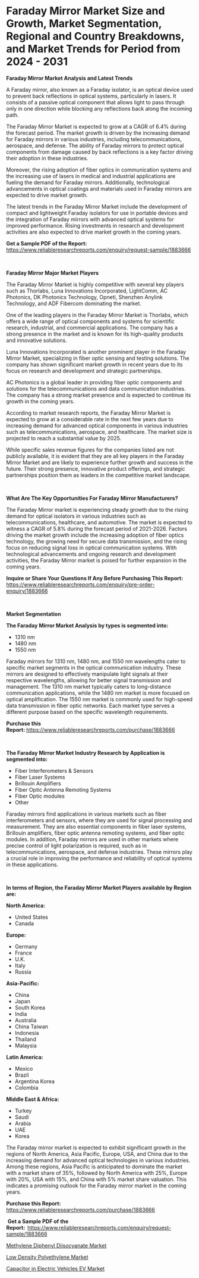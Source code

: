 <p><h1>Faraday Mirror Market Size and Growth, Market Segmentation, Regional and Country Breakdowns, and Market Trends for Period from 2024 -  2031</h1></p><p><strong>Faraday Mirror Market Analysis and Latest Trends</strong></p>
<p><p>A Faraday mirror, also known as a Faraday isolator, is an optical device used to prevent back reflections in optical systems, particularly in lasers. It consists of a passive optical component that allows light to pass through only in one direction while blocking any reflections back along the incoming path.</p><p>The Faraday Mirror Market is expected to grow at a CAGR of 6.4% during the forecast period. The market growth is driven by the increasing demand for Faraday mirrors in various industries, including telecommunications, aerospace, and defense. The ability of Faraday mirrors to protect optical components from damage caused by back reflections is a key factor driving their adoption in these industries.</p><p>Moreover, the rising adoption of fiber optics in communication systems and the increasing use of lasers in medical and industrial applications are fueling the demand for Faraday mirrors. Additionally, technological advancements in optical coatings and materials used in Faraday mirrors are expected to drive market growth.</p><p>The latest trends in the Faraday Mirror Market include the development of compact and lightweight Faraday isolators for use in portable devices and the integration of Faraday mirrors with advanced optical systems for improved performance. Rising investments in research and development activities are also expected to drive market growth in the coming years.</p></p>
<p><strong>Get a Sample PDF of the Report:&nbsp;</strong> <a href="https://www.reliableresearchreports.com/enquiry/request-sample/1883666">https://www.reliableresearchreports.com/enquiry/request-sample/1883666</a></p>
<p>&nbsp;</p>
<p><strong>Faraday Mirror Major Market Players</strong></p>
<p><p>The Faraday Mirror Market is highly competitive with several key players such as Thorlabs, Luna Innovations Incorporated, LightComm, AC Photonics, DK Photonics Technology, Opneti, Shenzhen Anylink Technology, and ADF Fibercom dominating the market.</p><p>One of the leading players in the Faraday Mirror Market is Thorlabs, which offers a wide range of optical components and systems for scientific research, industrial, and commercial applications. The company has a strong presence in the market and is known for its high-quality products and innovative solutions.</p><p>Luna Innovations Incorporated is another prominent player in the Faraday Mirror Market, specializing in fiber optic sensing and testing solutions. The company has shown significant market growth in recent years due to its focus on research and development and strategic partnerships.</p><p>AC Photonics is a global leader in providing fiber optic components and solutions for the telecommunications and data communication industries. The company has a strong market presence and is expected to continue its growth in the coming years.</p><p>According to market research reports, the Faraday Mirror Market is expected to grow at a considerable rate in the next few years due to increasing demand for advanced optical components in various industries such as telecommunications, aerospace, and healthcare. The market size is projected to reach a substantial value by 2025.</p><p>While specific sales revenue figures for the companies listed are not publicly available, it is evident that they are all key players in the Faraday Mirror Market and are likely to experience further growth and success in the future. Their strong presence, innovative product offerings, and strategic partnerships position them as leaders in the competitive market landscape.</p></p>
<p>&nbsp;</p>
<p><strong>What Are The Key Opportunities For Faraday Mirror Manufacturers?</strong></p>
<p><p>The Faraday Mirror market is experiencing steady growth due to the rising demand for optical isolators in various industries such as telecommunications, healthcare, and automotive. The market is expected to witness a CAGR of 5.8% during the forecast period of 2021-2026. Factors driving the market growth include the increasing adoption of fiber optics technology, the growing need for secure data transmission, and the rising focus on reducing signal loss in optical communication systems. With technological advancements and ongoing research and development activities, the Faraday Mirror market is poised for further expansion in the coming years.</p></p>
<p><strong>Inquire or Share Your Questions If Any Before Purchasing This Report:</strong> <a href="https://www.reliableresearchreports.com/enquiry/pre-order-enquiry/1883666">https://www.reliableresearchreports.com/enquiry/pre-order-enquiry/1883666</a></p>
<p>&nbsp;</p>
<p><strong>Market Segmentation</strong></p>
<p><strong>The Faraday Mirror Market Analysis by types is segmented into:</strong></p>
<p><ul><li>1310 nm</li><li>1480 nm</li><li>1550 nm</li></ul></p>
<p><p>Faraday mirrors for 1310 nm, 1480 nm, and 1550 nm wavelengths cater to specific market segments in the optical communication industry. These mirrors are designed to effectively manipulate light signals at their respective wavelengths, allowing for better signal transmission and management. The 1310 nm market typically caters to long-distance communication applications, while the 1480 nm market is more focused on optical amplification. The 1550 nm market is commonly used for high-speed data transmission in fiber optic networks. Each market type serves a different purpose based on the specific wavelength requirements.</p></p>
<p><strong>Purchase this Report:&nbsp;</strong><a href="https://www.reliableresearchreports.com/purchase/1883666">https://www.reliableresearchreports.com/purchase/1883666</a></p>
<p>&nbsp;</p>
<p><strong>The Faraday Mirror Market Industry Research by Application is segmented into:</strong></p>
<p><ul><li>Fiber Interferometers & Sensors</li><li>Fiber Laser Systems</li><li>Brillouin Amplifiers</li><li>Fiber Optic Antenna Remoting Systems</li><li>Fiber Optic modules</li><li>Other</li></ul></p>
<p><p>Faraday mirrors find applications in various markets such as fiber interferometers and sensors, where they are used for signal processing and measurement. They are also essential components in fiber laser systems, Brillouin amplifiers, fiber optic antenna remoting systems, and fiber optic modules. In addition, Faraday mirrors are used in other markets where precise control of light polarization is required, such as in telecommunications, aerospace, and defense industries. These mirrors play a crucial role in improving the performance and reliability of optical systems in these applications.</p></p>
<p>&nbsp;</p>
<p><strong>In terms of Region, the Faraday Mirror Market Players available by Region are:</strong></p>
<p>
    <p> <strong> North America: </strong>
        <ul>
            <li>United States</li>
            <li>Canada</li>
        </ul>
        </p> 
    <p> <strong> Europe: </strong>
        <ul>
            <li>Germany</li>
            <li>France</li>
            <li>U.K.</li>
            <li>Italy</li>
            <li>Russia</li>
        </ul>
        </p> 
    <p> <strong> Asia-Pacific: </strong>
        <ul>
            <li>China</li>
            <li>Japan</li>
            <li>South Korea</li>
            <li>India</li>
            <li>Australia</li>
            <li>China Taiwan</li>
            <li>Indonesia</li>
            <li>Thailand</li>
            <li>Malaysia</li>
        </ul>
        </p> 
    <p> <strong> Latin America: </strong>
        <ul>
            <li>Mexico</li>
            <li>Brazil</li>
            <li>Argentina Korea</li>
            <li>Colombia</li>
        </ul>
        </p> 
    <p> <strong> Middle East & Africa: </strong>
        <ul>
            <li>Turkey</li>
            <li>Saudi</li>
            <li>Arabia</li>
            <li>UAE</li>
            <li>Korea</li>
        </ul>
    </p>
    </p>
<p><p>The Faraday mirror market is expected to exhibit significant growth in the regions of North America, Asia Pacific, Europe, USA, and China due to the increasing demand for advanced optical technologies in various industries. Among these regions, Asia Pacific is anticipated to dominate the market with a market share of 35%, followed by North America with 25%, Europe with 20%, USA with 15%, and China with 5% market share valuation. This indicates a promising outlook for the Faraday mirror market in the coming years.</p></p>
<p><strong>Purchase this Report: </strong><a href="https://www.reliableresearchreports.com/purchase/1883666">https://www.reliableresearchreports.com/purchase/1883666</a></p>
<p>&nbsp;<strong>Get a Sample PDF of the Report:&nbsp;&nbsp;</strong><a href="https://www.reliableresearchreports.com/enquiry/request-sample/1883666">https://www.reliableresearchreports.com/enquiry/request-sample/1883666</a></p>
<p><strong></strong></p>
<p><p><a href="https://fuschia-pecorino-a6d.notion.site/Methylene-Diphenyl-Diisocyanate-Market-Size-Share-Trends-Analysis-Report-By-Application-Regional-4574eed8168d40a38531d11a0eca2ebe">Methylene Diphenyl Diisocyanate Market</a></p><p><a href="https://florentine-yuzu-f42.notion.site/Low-Density-Polyethylene-Market-with-the-goal-of-estimating-the-market-size-and-future-growth-potent-a26852fb6a7f4e8285bbac53631f1e91">Low Density Polyethylene Market</a></p><p><a href="https://medium.com/@candicecromwelld63/capacitor-in-electric-vehicles-ev-market-analysis-its-cagr-market-segmentation-and-global-78622299a22c">Capacitor in Electric Vehicles EV Market</a></p></p>